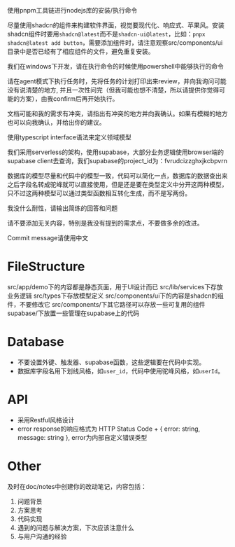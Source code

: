 使用pnpm工具链进行nodejs库的安装/执行命令

尽量使用shadcn的组件来构建软件界面，视觉要现代化、响应式、苹果风。安装shadcn组件时要用`shadcn@latest`而不是`shadcn-ui@latest`，比如：`pnpx shadcn@latest add button`，需要添加组件时，请注意观察src/components/ui目录中是否已经有了相应组件的文件，避免重复安装。

我们在windows下开发，请在执行命令的时候使用powershell中能够执行的命令

请在agent模式下执行任务时，先将任务的计划打印出来review，并向我询问可能没有说清楚的地方, 并且一次性问完（但我可能也想不清楚，所以请提供你觉得可能的方案），由我confirm后再开始执行。

文档可能和我的需求有冲突，请指出有冲突的地方并向我确认。如果有模糊的地方也可以向我确认，并给出你的建议。

使用typescript interface语法来定义领域模型

我们采用serverless的架构，使用supabase，大部分业务逻辑使用browser端的supabase client去查询，我们supabase的project_id为：fvrudcizzghxjkcbpvrn

数据库的模型尽量和代码中的模型一致，代码可以简化一点，数据库的数据查出来之后字段名转成驼峰就可以直接使用，但是还是要在类型定义中分开这两种模型，只不过这两种模型可以通过类型函数相互转化生成，而不是写两份。

我没什么耐性，请输出简练的回答和问题

请不要添加无关内容，特别是我没有提到的需求点，不要做多余的改进。

Commit message请使用中文

# FileStructure
src/app/demo下的内容都是静态页面，用于UI设计而已
src/lib/services下存放业务逻辑
src/types下存放模型定义
src/components/ui下的内容是shadcn的组件，不要修改它
src/components/下其它路径可以存放一些可复用的组件
supabase/下放置一些管理在supabase上的代码

# Database
- 不要设置外键、触发器、supabase函数，这些逻辑要在代码中实现。
- 数据库字段名用下划线风格，如`user_id`，代码中使用驼峰风格，如`userId`。

# API
- 采用Restful风格设计
- error response的响应格式为 HTTP Status Code + { error: string, message: string }, error为内部自定义错误类型

# Other
及时在doc/notes中创建你的改动笔记，内容包括：
1. 问题背景
2. 方案思考
3. 代码实现
4. 遇到的问题与解决方案，下次应该注意什么
5. 与用户沟通的经验